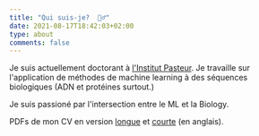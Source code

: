```yaml
---
title: "Qui suis-je?  🙋‍♂️"
date: 2021-08-17T18:42:03+02:00
type: about
comments: false
---
```


Je suis actuellement doctorant à [l'Institut Pasteur](https://research.pasteur.fr/en/). Je travaille sur l'application de méthodes de machine learning à des séquences biologiques (ADN et protéines surtout.)

Je suis passioné par l'intersection entre le ML et la Biology. 

PDFs de mon CV en version [longue](/files/resume-long.pdf) et [courte](/files/resume.pdf)  (en anglais).
